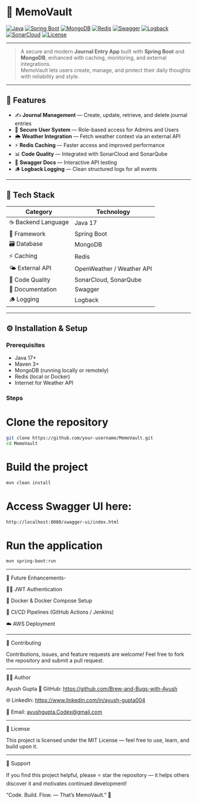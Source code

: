 # 🧠 MemoVault

[![Java](https://img.shields.io/badge/Java-17-red)](https://www.oracle.com/java/technologies/javase/jdk17-archive-downloads.html)
[![Spring Boot](https://img.shields.io/badge/Spring%20Boot-3.x-brightgreen)](https://spring.io/projects/spring-boot)
[![MongoDB](https://img.shields.io/badge/MongoDB-NoSQL-green)](https://www.mongodb.com/)
[![Redis](https://img.shields.io/badge/Redis-Cache-orange)](https://redis.io/)
[![Swagger](https://img.shields.io/badge/Swagger-API%20Docs-green)](https://swagger.io/)
[![Logback](https://img.shields.io/badge/Logback-Logging-blue)](https://logback.qos.ch/)
[![SonarCloud](https://img.shields.io/badge/SonarCloud-Quality%20Gate%20Passed-brightgreen)](https://sonarcloud.io/)
[![License](https://img.shields.io/badge/License-MIT-green)](LICENSE)

---

> A secure and modern **Journal Entry App** built with **Spring Boot** and **MongoDB**, enhanced with caching, monitoring, and external integrations.  
> MemoVault lets users create, manage, and protect their daily thoughts with reliability and style.

---

## 🚀 Features

- ✍️ **Journal Management** — Create, update, retrieve, and delete journal entries  
- 🔐 **Secure User System** — Role-based access for Admins and Users  
- 🌦️ **Weather Integration** — Fetch weather context via an external API  
- ⚡ **Redis Caching** — Faster access and improved performance  
- 📊 **Code Quality** — Integrated with SonarCloud and SonarQube  
- 🧾 **Swagger Docs** — Interactive API testing  
- 🪵 **Logback Logging** — Clean structured logs for all events

---

## 🧩 Tech Stack

| **Category**       | **Technology** |
|--------------------|----------------|
| ☕ Backend Language | Java 17 |
| 🧱 Framework | Spring Boot |
| 🗃️ Database | MongoDB |
| ⚡ Caching | Redis |
| 🌤️ External API | OpenWeather / Weather API |
| 🧪 Code Quality | SonarCloud, SonarQube |
| 🧰 Documentation | Swagger |
| 🪵 Logging | Logback |

---


## ⚙️ Installation & Setup

### Prerequisites
- Java 17+
- Maven 3+
- MongoDB (running locally or remotely)
- Redis (local or Docker)
- Internet for Weather API

### Steps
# Clone the repository
```bash
git clone https://github.com/your-username/MemoVault.git
cd MemoVault
```

# Build the project
```bash
mvn clean install
```

# Access Swagger UI here:
```bash
http://localhost:8080/swagger-ui/index.html
```

# Run the application
```bash
mvn spring-boot:run
```

---

🧰 Future Enhancements-

  🧑‍💻 JWT Authentication
    
  🐳 Docker & Docker Compose Setup
    
  🚀 CI/CD Pipelines (GitHub Actions / Jenkins)
    
  ☁️ AWS Deployment

---

🙌 Contributing

Contributions, issues, and feature requests are welcome!
Feel free to fork the repository and submit a pull request.

---
🧑‍💻 Author

Ayush Gupta
💼 GitHub: https://github.com/Brew-and-Bugs-with-Ayush

🌐 LinkedIn: https://www.linkedin.com/in/ayush-gupta004

📧 Email: ayushgupta.Codex@gmail.com

---

📝 License

This project is licensed under the MIT License — feel free to use, learn, and build upon it.

---

🌟 Support

If you find this project helpful, please ⭐ star the repository — it helps others discover it and motivates continued development!

“Code. Build. Flow. — That’s MemoVault.” 🚀
